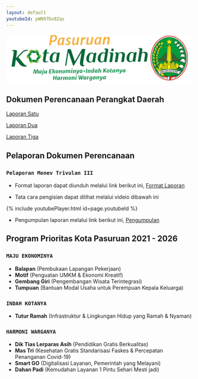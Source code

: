 ```yaml
---
layout: default
youtubeId: pWN97Do8Zqs
---
```


![Banner](assets/biscuit.png)
## Dokumen Perencanaan Perangkat Daerah
[Laporan Satu](https://bit.ly/RenstraPD_Sosbudpem)

[Laporan Dua](https://bit.ly/RPJMD_KoPas)

[Laporan Tiga](https://bit.ly/RenjaPD_Sosbud2023)

## Pelaporan Dokumen Perencanaan
### `Pelaporan Monev Trivulan III`
* Format laporan dapat diunduh melalui link berikut ini, [Format Laporan](https://bit.ly/Berkas_MonevTBIII)

* Tata cara pengisian dapat dilihat melalui videio dibawah ini

{% include youtubePlayer.html id=page.youtubeId %}
 
* Pengumpulan laporan melalui link berikut ini, [Pengumpulan](https://bit.ly/Pengumpulan_MonevTBIII)

## Program Prioritas Kota Pasuruan 2021 - 2026
### `MAJU EKONOMINYA`
  * **Balapan** (Pembukaan Lapangan Pekerjaan)
  * **Motif** (Penguatan UMKM & Ekonomi Kreatif)
  * **Gembang Giri** (Pengembangan Wisata Terintegrasi)
  * **Tumpuan** (Bantuan Modal Usaha untuk Perempuan Kepala Keluarga)

### `INDAH KOTANYA`
  * **Tutur Ramah** (Infrastruktur & Lingkungan Hidup yang Ramah & Nyaman)

### `HARMONI WARGANYA`
  * **Dik Tias  Lerparas Asih** (Pendidikan Gratis Berkualitas)
  * **Mas Tri** (Kesehatan Gratis Standarisasi Faskes & Percepatan Penanganan Covid-19)
  * **Smart GO** (Digitalisasi Layanan, Pemerintah yang Melayani)
  * **Dahan Padi** (Kemudahan Layanan 1 Pintu Sehari Mesti jadi)
